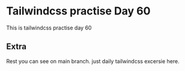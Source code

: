 # Tailwindcss practise Day 60

This is tailwindcss practise day 60

## Extra

Rest you can see on main branch. just daily tailwindcss excersie here.
